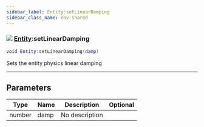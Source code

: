 ```yaml
---
sidebar_label: Entity:setLinearDamping
sidebar_class_name: env-shared
---
```


### ![](/img/wiki/shared.png) [Entity](../entity/README.md):setLinearDamping

```lua
void Entity:setLinearDamping(damp)
```

Sets the entity physics linear damping<br/>

-----------------
## Parameters

| Type   | Name | Description | Optional |
| ------ | ---- | ----------- | -------: |
| number | damp | No description |   |

